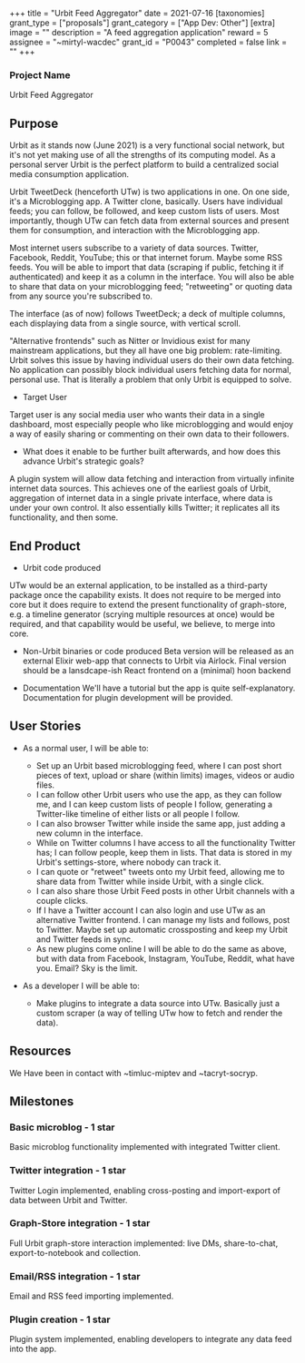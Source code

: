 +++
title = "Urbit Feed Aggregator"
date = 2021-07-16
[taxonomies]
grant_type = ["proposals"]
grant_category = ["App Dev: Other"]
[extra]
image = ""
description = "A feed aggregation application"
reward = 5
assignee = "~mirtyl-wacdec"
grant_id = "P0043"
completed = false
link = ""
+++

### Project Name

Urbit Feed Aggregator

## Purpose

Urbit as it stands now (June 2021) is a very functional social network, but it's not yet making use of all the strengths of its computing model.
As a personal server Urbit is the perfect platform to build a centralized social media consumption application.

Urbit TweetDeck (henceforth UTw) is two applications in one. On one side, it's a Microblogging app. A Twitter clone, basically. Users have individual feeds; you can follow, be followed, and keep custom lists of users.
Most importantly, though UTw can fetch data from external sources and present them for consumption, and interaction with the Microblogging app.

Most internet users subscribe to a variety of data sources. Twitter, Facebook, Reddit, YouTube; this or that internet forum. Maybe some RSS feeds.
You will be able to import that data (scraping if public, fetching it if authenticated) and keep it as a column in the interface. You will also be able to share that data on your microblogging feed; "retweeting" or quoting data from any source you're subscribed to.

The interface (as of now) follows TweetDeck; a deck of multiple columns, each displaying data from a single source, with vertical scroll.

"Alternative frontends" such as Nitter or Invidious exist for many mainstream applications, but they all have one big problem: rate-limiting. Urbit solves this issue by having individual users do their own data fetching. No application can possibly block individual users fetching data for normal, personal use. That is literally a problem that only Urbit is equipped to solve.

* Target User

Target user is any social media user who wants their data in a single dashboard, most especially people who like microblogging and would enjoy a way of easily sharing or commenting on their own data to their followers.

* What does it enable to be further built afterwards, and how does this advance Urbit's strategic goals?

A plugin system will allow data fetching and interaction from virtually infinite internet data sources. This achieves one of the earliest goals of Urbit, aggregation of internet data in a single private interface, where data is under your own control. It also essentially kills Twitter; it replicates all its functionality, and then some.

## End Product

* Urbit code produced

UTw would be an external application, to be installed as a third-party package once the capability exists.
It does not require to be merged into core but it does require to extend the present functionality of graph-store, e.g. a timeline generator (scrying multiple resources at once) would be required, and that capability would be useful, we believe, to merge into core.

* Non-Urbit binaries or code produced
Beta version will be released as an external Elixir web-app that connects to Urbit via Airlock. Final version should be a lansdcape-ish React frontend on a (minimal) hoon backend

* Documentation
We'll have a tutorial but the app is quite self-explanatory. Documentation for plugin development will be provided.

## User Stories

* As a normal user, I will be able to: 
  - Set up an Urbit based microblogging feed, where I can post short pieces of text, upload or share (within limits) images, videos or audio files.
  - I can follow other Urbit users who use the app, as they can follow me, and I can keep custom lists of people I follow, generating a Twitter-like timeline of either lists or all people I follow.
  - I can also browser Twitter while inside the same app, just adding a new column in the interface.
  - While on Twitter columns I have access to all the functionality Twitter has; I can follow people, keep them in lists. That data is stored in my Urbit's settings-store, where nobody can track it.
  - I can quote or "retweet" tweets onto my Urbit feed, allowing me to share data from Twitter while inside Urbit, with a single click.
  - I can also share those Urbit Feed posts in other Urbit channels with a couple clicks.
  - If I have a Twitter account I can also login and use UTw as an alternative Twitter frontend. I can manage my lists and follows, post to Twitter. Maybe set up automatic crossposting and keep my Urbit and Twitter feeds in sync.
  - As new plugins come online I will be able to do the same as above, but with data from Facebook, Instagram, YouTube, Reddit, what have you. Email? Sky is the limit.

* As a developer I will be able to:
  - Make plugins to integrate a data source into UTw. Basically just a custom scraper (a way of telling UTw how to fetch and render the data).

## Resources

We Have been in contact with ~timluc-miptev and ~tacryt-socryp.


## Milestones

### Basic microblog - 1 star
Basic microblog functionality implemented with integrated Twitter client.

### Twitter integration - 1 star
Twitter Login implemented, enabling cross-posting and import-export of data between Urbit and Twitter.

### Graph-Store integration - 1 star
Full Urbit graph-store interaction implemented: live DMs, share-to-chat, export-to-notebook and collection.

### Email/RSS integration - 1 star
Email and RSS feed importing implemented.

### Plugin creation - 1 star
Plugin system implemented, enabling developers to integrate any data feed into the app.



    
